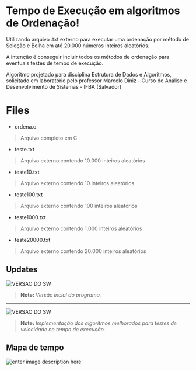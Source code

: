 # Tempo de Execução em algoritmos de Ordenação!

Utilizando arquivo .txt externo para executar uma ordenação por método de Seleção e Bolha em até 20.000 números inteiros aleatórios.

A intenção é conseguir incluir todos os métodos de ordenação para eventuais testes de tempo de execução.

Algoritmo projetado para disciplina Estrutura de Dados e Algoritmos, solicitado em laboratório pelo professor Marcelo Diniz - Curso de Análise e Desenvolvimento de Sistemas - IFBA (Salvador)


# Files

 - ordena.c
>Arquivo completo em C
 - teste.txt
 >Arquivo externo contendo 10.000 inteiros aleatórios
 - teste10.txt
 >Arquivo externo contendo 10 inteiros aleatórios
 - teste100.txt
>Arquivo externo contendo 100 inteiros aleatórios
 - teste1000.txt
 >Arquivo externo contendo 1.000 inteiros aleatórios
 - teste20000.txt
 >Arquivo externo contendo 20.000 inteiros aleatórios


## Updates
![VERSAO DO SW](https://img.shields.io/badge/Update-1.0-lightgrey.svg)
> **Note:** *Versão incial do programa.*
___
![VERSAO DO SW](https://img.shields.io/badge/Update-2.0-brightgreen.svg)
> **Note:** *Implementação dos algoritmos melhorados para testes de velocidade no tempo de execução.*


## Mapa de tempo
![enter image description here](https://img00.deviantart.net/9e74/i/2018/201/1/8/tempo_de_execuo___adriel_de_oliveira_gama_by_vigarist-dchrkv4.png)
